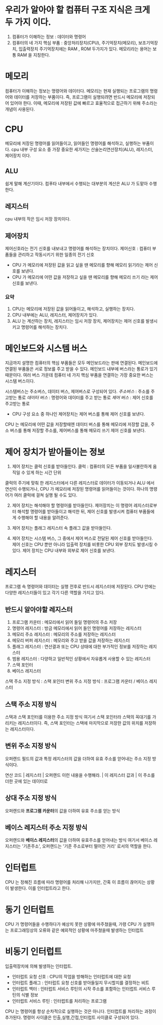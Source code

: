 # 우리가 알아야 할 컴퓨터 구조 지식은 크게 두 가지 이다.

1. 컴퓨터가 이해하는 정보 : 데이터와 명령어
2. 컴퓨터의 네 가지 핵심 부품 : 중앙처리장치(CPU), 주기억장치(메모리), 보조기억장치, 입출력장치
   주기억장치에는 RAM , ROM 두가지가 있다. 메모리라는 용어는 보통 RAM 을 지칭한다.

# 메모리

컴퓨터가 이해하는 정보는 명령어와 데이터다. 메모리는 현재 실행되는 프로그램의 명령어와 데이터를 저장하는 부품이다.
즉, 프로그램이 실행되려면 반드시 메모리에 저장되어 있어야 한다.
이때, 메모리에 저장된 값에 빠르고 효율적으로 접근하기 위해 주소라는 개념이 사용된다.

# CPU

메모리에 저장된 명령어를 읽어들이고, 읽어들인 명령어를 해석하고, 실행하는 부품이다.
cpu 내부 구성 요소 중 가장 중요한 세가지는 산술논리연산장치(ALU), 레지스터, 제어장치 이다.

## ALU

쉽게 말해 계산기이다. 컴푸타 내부에서 수행되는 대부분의 계산은 ALU 가 도맡아 수행한다.

## 레지스터

cpu 내부의 작은 임시 저장 장치이다.

## 제어장치

제어신호라는 전기 신호를 내보내고 명령어를 해석하는 장치이다.
제어신호 : 컴퓨터 부품들을 관리하고 작동시키기 위한 일종의 전기 신호

- CPU 가 메모리에 저장된 값을 읽고 싶을 땐 메모리를 향해 메모리 읽기라는 제어 신호를 보낸다.
- CPU 가 메모리에 어떤 값을 저장하고 싶을 땐 메모리를 향해 메모리 쓰기 라는 제어 신호를 보낸다.

### 요약

1. CPU는 메모리에 저장된 값을 읽어들이고, 해석하고, 실행하는 장치다.
2. CPU 내부에는 ALU, 레지스터, 제어장치가 있다.
3. ALU 는 계산하는 장치, 레지스터는 임시 저장 장치, 제어장치는 제어 신호를 발생시키고 명령어를 해석하는 장치다.

# 메인보드와 시스템 버스

지금까지 설명한 컴퓨터의 핵심 부품들은 모두 메인보드라는 판에 연결된다.
메인보드에 연결된 부품들은 서로 정보를 주고 받을 수 있다.
메인보드 내부에 버스라는 통로가 있기 때문이다. 여러 버스 가운데 컴퓨터 네 가지 핵심 부품을 연결하는 가장 중요한 버스는 시스템 버스이다.

시스템버스는 주소버스, 데이터 버스, 제어버스로 구성되어 있다.
_주소버스_ : 주소를 주고받는 통로
_데이터 버스_ : 명령어와 데이터를 주고 받는 통로
_제어 버스_ : 제어 신호를 주고받는 통로

- CPU 구성 요소 중 하나인 제어장치는 제어 버스를 통해 제어 신호를 보낸다.

CPU 는 메모리에 어떤 값을 저장할때엔 데이터 버스를 통해 메모리에 저장할 값을,
주소 버스를 통해 저장할 주소를, 제어버스를 통해 메모리 쓰기 제어 신호를 보낸다.

# 제어 장치가 받아들이는 정보

1. 제어 장치는 클럭 신호를 받아들인다.
   클럭 : 컴퓨터의 모든 부품을 일사불란하게 움직일 수 있게 하는 시간 단위

클럭의 주기에 맞춰 한 레지스터에서 다른 레지스터로 데이터가 이동되거나 ALU 에서 연산이 수행되거나, CPU 가 메모리에 저장된 명령어를 읽어들이는 것이다.
하나의 명령어가 여러 클럭에 걸쳐 실행 될 수도 있다.

2. 제어 장치는 해석해야 할 명령어를 받아들인다.
   제어장치는 이 명령어 레지스터로부터 해석할 명령어를 받아들이고 해석한 뒤, 제어 신호를 발생시켜 컴퓨터 부품들에게 수행해야 할 내용을 알려준다.

3. 제어 장치는 플래그 레지스터 속 플래그 값을 받아들인다.
4. 제어 장치는 시스템 버스, 그 중에서 제어 버스로 전달된 제어 신호를 받아들인다.
   제어 신호는 CPU 뿐만 아니라 입출력 장치를 비롯한 CPU 외부 장치도 발생시킬 수 있다.
   제어 장치는 CPU 내부와 외부로 제어 신호를 보낸다.

# 레지스터

프로그램 속 명령어와 데이터는 실행 전후로 반드시 레지스터에 저장된다.
CPU 안에는 다양한 레지스터들이 있고 각기 다른 역할을 가지고 있다.

## 반드시 알아야할 레지스터

1. 프로그램 카운터 : 메모리에서 읽어 들일 명령어의 주소 저장
2. 명령어 레지스터 : 방금 메모리에서 읽어 들인 명령어를 저장하는 레지스터
3. 메모리 주소 레지스터 : 메모리의 주소를 저장하는 레지스터
4. 메모리 버퍼 레지스터 : 메모리와 주고 받을 값을 저장하는 레지스터
5. 플래그 레지스터 : 연산결과 또는 CPU 상태에 대한 부가적인 정보를 저장하는 레지스터
6. 범용 레지스터 : 다양하고 일반적인 상황에서 자유롭게 사용할 수 있는 레지스터
7. 스택 포인터
8. 베이스 레지스터

스택 주소 지정 방식 : 스택 포인터
변위 주소 지정 방식 : 프로그램 카운터 / 베이스 레지스터

## 스택 주소 지정 방식

스택과 스택 포인터를 이용한 주소 지정 방식
여기서 스택 포인터라 스택의 꼭대기를 가리키는 레지스터이다.
즉, 스택 포인터는 스택에 마지막으로 저장한 값의 위치를 저장하는 레지스터이다.

## 변위 주소 지정 방식

오퍼랜드 필드의 값과 특정 레지스터의 값을 더하여 유효 주소를 얻어내는 주소 지정 방식이다.

연산 코드 | 레지스터 | 오퍼랜드
이런 내용을 수행해라. | 이 레지스터 값과 | 이 주소를 더한 곳에 있는 데이터로

## 상대 주소 지정 방식

오퍼랜드와 **프로그램 카운터**의 값을 더하여 유효 주소를 얻는 방식

## 베이스 레지스터 주소 지정 방식

오퍼랜드와 **베이스 레지스터**의 값을 더하여 유효주소를 얻어내는 방식
여기서 베이스 레지스터는 '기존주소', 오퍼랜드는 '기준 주소로부터 떨어진 거리' 로서의 역할을 한다.

# 인터럽트

CPU 는 정해진 흐름에 따라 명령어를 처리해 나가지만, 간혹 이 흐름이 끊어지는 상황이 발생한다. 이를 인터럽트라고 한다.

# 동기 인터럽트

CPU 가 명령어들을 수행하다가 예상치 못한 상황에 마주쳤을때, 가령 CPU 가 실행하는 프로그래밍상의 오류와 같은 예외적인 상황에 마주쳤을때 발생하는 인터럽트

# 비동기 인터럽트

입출력장치에 의해 발생하는 인터럽트.

- 인터럽트 요청 신호 : CPU의 작업을 방해하는 인터럽트에 대한 요청
- 인터럽트 플래그 : 인터럽트 요청 신호를 받아들일지 무시할지를 결정하는 비트
- 인터럽트 백터 : 인터럽트 서비스 루틴의 시작 주소를 포함하는 인터럽트 서비스 루틴의 식별 정보
- 인터럽트 서비스 루틴 : 인터럽트를 처리하는 프로그램

CPU 는 명령어를 항상 순차적으로 실행하는 것은 아니다. 인터럽트를 처리하는 과정이 추가된다.
명령어 사이클은 인출,실행,간접,인터럽트 사이클로 구성되어 있다.
